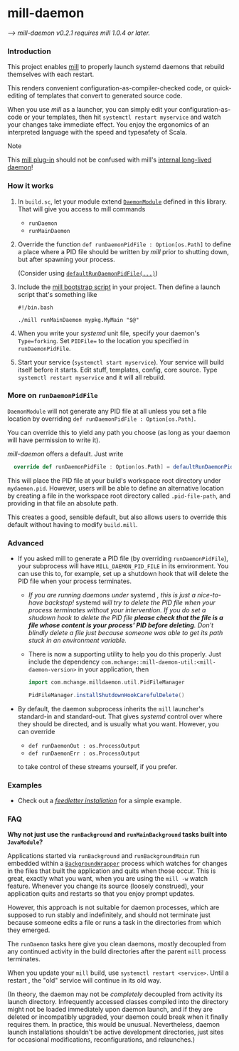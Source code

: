 # mill-daemon

_&xrarr; mill-daemon v0.2.1 requires mill 1.0.4 or later._

### Introduction

This project enables [mill](https://mill-build.com/mill/Intro_to_Mill.html) to properly launch systemd
daemons that rebuild themselves with each restart.

This renders convenient configuration-as-compiler-checked code, or quick-editing of templates that convert to
generated source code.

When you use _mill_ as a launcher, you can simply edit your configuration-as-code or your templates, then hit
`systemctl restart myservice` and watch your changes take immediate effect. You enjoy the ergonomics of an
interpreted language with the speed and typesafety of Scala.

> [!NOTE]
> This [mill plug-in](https://mill-build.org/mill/extending/thirdparty-plugins.html) should not be confused with 
> mill's [internal long-lived daemon](https://mill-build.org/mill/depth/process-architecture.html#_the_mill_daemon)!


### How it works

1. In `build.sc`, let your module extend [`DaemonModule`](src/com/mchange/milldaemon/DaemonModule.scala) defined in this library.
   That will give you access to mill commands
   * `runDaemon`
   * `runMainDaemon`

2. Override the function `def runDaemonPidFile : Option[os.Path]` to define a place where a PID file should be
   written by _mill_ prior to shutting down, but after spawning your process.

   (Consider using [`defaultRunDaemonPidFile(...)`](#more-on-runDaemonPidFile))

3. Include the [mill bootstrap script](https://mill-build.org/mill/cli/installation-ide.html#_bootstrap_scripts) in your project. 
   Then define a launch script that's something like
   ```plaintext
   #!/bin.bash

   ./mill runMainDaemon mypkg.MyMain "$@"
   ```

4. When you write your _systemd_ unit file, specify your daemon's `Type=forking`. Set `PIDFile=`
   to the location you specified in `runDaemonPidFile`.

5. Start your service (`systemctl start myservice`). Your service will build itself before it starts.
   Edit stuff, templates, config, core source. Type `systemctl restart myservice` and it will all rebuild.

### More on `runDaemonPidFile`

`DaemonModule` will not generate any PID file at all unless you set a file location by 
overriding `def runDaemonPidFile : Option[os.Path]`. 

You can override this to yield any
path you choose (as long as your daemon will have permission to write it).

_mill-daemon_ offers a default. Just write

```scala
  override def runDaemonPidFile : Option[os.Path] = defaultRunDaemonPidFile("mydaemon") // obviously, use your own daemon's name!
```

This will place the PID file at your build's workspace root directory under `mydaemon.pid`.
However, users will be able to define an alternative location by creating a file in the workspace root directory called `.pid-file-path`,
and providing in that file an absolute path.

This creates a good, sensible default, but also allows users to override this default without having to modify `build.mill`.

### Advanced

* If you asked mill to generate a PID file (by overriding `runDaemonPidFile`), your subprocess will have
  `MILL_DAEMON_PID_FILE` in its environment. You can use this to, for example, set up a shutdown hook that
  will delete the PID file when your process terminates.

  * _If you are running daemons under_ systemd _, this is just a nice-to-have backstop!_ systemd
    _will try to delete the PID file when your process terminates without your intervention.
    If you do set a shudown hook to delete the PID file 
    **please check that the file is a file whose content is your process' PID before deleting**.
    Don't blindly delete a file just because someone was able to get its path stuck in an environment variable._
  * There is now a supporting utility to help you do this properly.
    Just include the dependency `com.mchange::mill-daemon-util:<mill-daemon-version>` in your application,
    then

    ```scala
    import com.mchange.milldaemon.util.PidFileManager
    
    PidFileManager.installShutdownHookCarefulDelete()
    ```

* By default, the daemon subprocess inherits the `mill` launcher's standard-in and standard-out.
  That gives _systemd_ control over where they should be directed, and is usually what you want.
  However, you can override

  * `def runDaemonOut : os.ProcessOutput`
  * `def runDaemonErr : os.ProcessOutput`

  to take control of these streams yourself, if you prefer.

### Examples

* Check out a [_feedletter installation_](https://github.com/swaldman/feedletter-tickle) for a simple example.

### FAQ

**Why not just use the `runBackground` and `runMainBackground` tasks built into `JavaModule`?**

Applications started via `runBackground` and `runBackgroundMain` run embedded within a 
[`BackgroundWrapper`](https://github.com/com-lihaoyi/mill/blob/e171ad4c57c34a0bff2325327f8afc98d009f63d/scalalib/backgroundwrapper/src/mill/scalalib/backgroundwrapper/BackgroundWrapper.java) process which watches for changes in the files that built the application
and quits when those occur. This is great, exactly what you want, when you are using the `mill -w` watch
feature. Whenever you change its source (loosely construed), your application quits and restarts so that
you enjoy prompt updates.

However, this approach is not suitable for daemon processes, which are supposed to run stably and indefinitely,
and should not terminate just because someone edits a file or runs a task in the directories from which they emerged.

The `runDaemon` tasks here give you clean daemons, mostly decoupled from any continued activity in the build directories
after the parent `mill` process terminates.

When you update your `mill` build, use `systemctl restart <service>`. Until a restart , the "old" service will
continue in its old way.

(In theory, the daemon may not be _completely_ decoupled from activity its launch directory. Infrequently accessed
classes compiled into the directory might not be loaded immediately upon daemon launch, and if they are
deleted or incompatibly upgraded, your daemon could break when it finally requires them. In practice, this would be unusual.
Nevertheless, daemon launch installations shouldn't be active development directories, just sites for occasional 
modifications, reconfigurations, and relaunches.)
